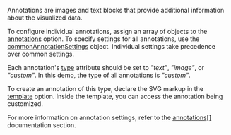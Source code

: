 Annotations are images and text blocks that provide additional information about the visualized data.

To configure individual annotations, assign an array of objects to the [annotations](/Documentation/ApiReference/Data_Visualization_Widgets/dxVectorMap/Configuration/annotations/) option. To specify settings for all annotations, use the [commonAnnotationSettings](/Documentation/ApiReference/Data_Visualization_Widgets/dxVectorMap/Configuration/commonAnnotationSettings/) object. Individual settings take precedence over common settings.

Each annotation's [type](/Documentation/ApiReference/Data_Visualization_Widgets/dxVectorMap/Configuration/annotations/#type) attribute should be set to *"text"*, *"image"*, or *"custom"*. In this demo, the type of all annotations is *"custom"*.

To create an annotation of this type, declare the SVG markup in the [template](/Documentation/ApiReference/Data_Visualization_Widgets/dxVectorMap/Configuration/annotations/#template) option. Inside the template, you can access the annotation being customized.

For more information on annotation settings, refer to the [annotations[]](/Documentation/ApiReference/Data_Visualization_Widgets/dxVectorMap/Configuration/annotations/) documentation section.
